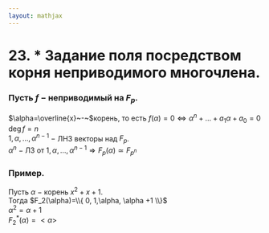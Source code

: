 ```yaml
---  
layout: mathjax  
---  
```

  
# 23. * Задание поля посредством корня неприводимого многочлена.  
  
### Пусть $f~-~$неприводимый на $F_p$.  
$\alpha=\overline{x}~-~$корень, то есть $f(\alpha)=0\Leftrightarrow \alpha^n+\dots+a_1\alpha+a_0=0$  
$\deg f=n$  
$1,\alpha,\dots,\alpha^{n-1}~-~$ЛНЗ векторы над $F_p$.  
$\alpha^n~-~$ЛЗ от $1,\alpha,\dots,\alpha^{n-1}\Rightarrow F_p(\alpha)\simeq F_{p^n}$  
  
### Пример.  
Пусть $\alpha~-~$корень $x^2+x+1$.  
Тогда $F_2(\alpha)=\\{ 0, 1,\alpha, \alpha +1 \\}$  
$\alpha^2=\alpha +1$  
$F_2^*(\alpha)=<\alpha>$  
